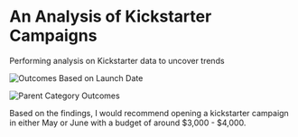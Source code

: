 # An Analysis of Kickstarter Campaigns
Performing analysis on Kickstarter data to uncover trends

![Outcomes Based on Launch Date](file:///C:/Users/pyrat/OneDrive/Desktop/Classwork/Crowdfunding%20Analysis/Outcomes%20Based%20on%20Launch%20Date.png)

![Parent Category Outcomes](file:///C:/Users/pyrat/OneDrive/Desktop/Classwork/Crowdfunding%20Analysis/Parent%20Category%20Outcomes.png)

Based on the findings, I would recommend opening a kickstarter campaign in either May or June with a budget of around $3,000 - $4,000.
